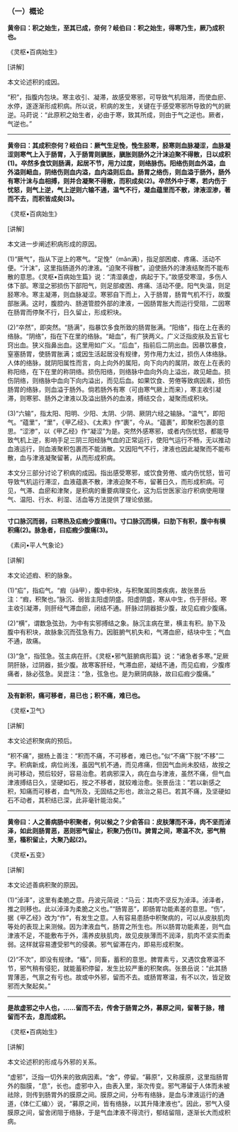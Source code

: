 ### （一）概论

**黄帝曰：积之始生，至其已成，奈何？岐伯曰：积之始生，得寒乃生，厥乃成积也。**

《灵枢•百病始生》

[讲解]

本文论述积的成因。

“积”，指腹内包块。寒主收引、凝滞，故感受寒邪，可导致气机阻滞，而使血瘀、水停，遂逐渐形成积病。所以说，积病的发生，关键在于感受寒邪所导致的气的厥逆。马莳说：“此原积之始生者，必由于寒，致其所成，则由于气之逆也。厥者，气逆也。”

* * *

**黄帝曰：其成积奈何？岐伯曰：厥气生足悗，悗生胫寒，胫寒则血脉凝涩，血脉凝涩则寒气上入于肠胃，入于肠胃则䐜胀，䐜胀则肠外之汁沫迫聚不得散，日以成积(1)。卒然多食饮则肠满，起居不节，用力过度，则络脉伤。阳络伤则血外溢，血外溢则衄血，阴络伤则血内溢，血内溢则后血。肠胃之络伤，则血溢于肠外，肠外有寒汁沫与血相搏，则并合凝聚不得散，而积成矣(2)。卒然外中于寒，若内伤于忧怒，则气上逆，气上逆则六输不通，温气不行，凝血蕴里而不散，津液涩渗，著而不去，而积皆成矣(3)。**

《灵枢•百病始生》

[讲解]

本文进一步阐述积病形成的原因。

(1)“厥气”，指从下逆上的寒气。“足悗”（mǎn满），指足部困痠、疼痛、活动不便。“汁沫”，这里指肠道外的津液。“迫聚不得散”，迫使肠外的津液结聚而不能布散的意思。《灵枢•百病始生篇》说：“清湿袭虚，病起于下。”故感受寒湿，多伤人体下部。寒湿之邪损伤下部阳气，则足部痠困、疼痛、活动不便。阳气失温，则足胫寒冷。寒主凝滞，则血脉凝涩。寒邪自下而上，入于肠胃，肠胃气机不行，故腹部胀满。这时，腹腔内、肠道管腔外部的津液，一因肠胃胀大而运行受阻，二因寒在肠胃而停聚不行，日久留止，形成积块。

(2)“卒然”，即突然。“肠满”，指暴饮多食所致的肠胃胀满。“阳络”，指在上在表的络脉。“阴络”，指在下在里的络脉。“衄血”，有广狭两义。广义泛指皮肤及五官七窍出血。狭义指鼻出血。这里用如广义。“后血”，指前后二阴出血。因暴饮暴食，窒塞肠胃，使肠胃胀满；或因生活起居没有规律，劳作用力太过，损伤人体络脉。人体的络脉，就阴阳属性而言，向上向外的属阳，向下向内的属阴，故在上在表的称阳络，在下在里的称阴络。损伤阳络，则络脉中血向外向上溢出，故见衄血。损伤阴络，则络脉中血向下向内溢出，而见后血。如果饮食、劳倦等致病因素，损伤肠胃的络脉，则血溢于肠外。倘若肠外有寒（可由寒气厥上而来），寒主收引凝滞，则寒邪、肠外之津液以及溢出肠外的血液，搏结交合，凝聚而成积块。

(3)“六输”，指太阳、阳明、少阳、太阴、少阴、厥阴六经之输脉。“温气”，即阳气。“蕴里”，“里”，《甲乙经》、《太素》作“裹”，今从。“蕴裹”，即聚积包裹的意思。“涩渗”，以《甲乙经》作“凝涩”为是。突然外感寒邪，或者内伤忧怒，都能导致气机上逆，影响手足三阴三阳经脉气血的正常运行，使阳气运行不畅，无以推动血液运行，则血液聚积包裹而不能消散。又因阳气不行，津液也因此凝聚而不能布散，血与津液凝聚留著，从而形成积病。

本文分三部分讨论了积病的成因。指出感受寒邪，或饮食劳倦、或内伤忧怒，皆可导致气机运行滞涩，血液蕴裹不散，津液迫聚不布，留著日久，而形成积病。可见，气滞、血瘀和津聚，是积病的重要病理变化，这为后世医家治疗积病使用理气、温阳、行水、利湿、活血等方法提供了理论依据。

* * *

**寸口脉沉而弱，曰寒热及疝瘕少腹痛(1)。寸口脉沉而横，曰肋下有积，腹中有横积痛(2)。脉急者，曰疝瘕少腹痛(3)。**

《素问•平人气象论》

[讲解]

本文论述瘕、积的脉象。

(1)“疝”，指疝气。“瘕（jiǎ甲），腹中积块，与积聚属同类疾病，故张景岳注：“瘕，积聚也。”脉沉、弱皆主阳虚阴盛。阳虚阴盛，寒从中生，伤于肝经。寒主收引凝滞，则肝经气滞血瘀，闭结不通。肝脉过阴器抵少腹，故见疝瘕少腹痛。

(2)“横”，谓数急弦劲，为中有实邪搏结之象。脉沉主病在里，横主有积。胁下及腹中有积块，故脉象沉而弦急有力。因脏腑气机失和，气滞血瘀，结块中生；气血不通，故痛。

(3)“急”，指弦急。弦主病在肝。《灵枢•邪气脏腑病形篇》说：“诸急者多寒。”足厥阴肝脉，过阴器，抵少腹。故寒客肝经，气滞血瘀，凝结不通，而见疝瘕，少腹疼痛者，脉必弦急。吴崑注：“急，弦急也。是为厥阴病脉，故曰疝瘕少腹痛。”

* * *

**及有新积，痛可移者，易已也；积不痛，难已也。**

《灵枢•卫气》

[讲解]

本文论述积聚病的预后。

“积不痛”，据杨上善注：“积而不痛，不可移者，难已也。”似“不痛”下脱“不移”二字。积病新成，病位尚浅，虽因气机不通，而见疼痛，但因气血尚未胶结，故按之尚可移动，预后较好，容易治愈。若病邪深入，病在血与津液，虽然不痛，但气血津液搏结日久，坚硬如石，按之不移者，就较难治愈。张景岳注：“若以新感之积，知痛而可移者，血气所及，无固结之形也，故治之易已。若其不痛，及坚硬如石不动者，其积结已深，此非毫针能治矣。”

* * *

**黄帝曰：人之善病肠中积聚者，何以候之？少俞答曰：皮肤薄而不泽，肉不坚而淖泽，如此则肠胃恶，恶则邪气留止，积聚乃伤(1)。脾胃之间，寒温不次，邪气稍至，稸积留止，大聚乃起(2)。**

《灵枢•五变》

[讲解]

本文论述善病积聚的原因。

(1)“淖泽”，这里有柔脆之意。丹波元简说：“马云：其肉不坚反为淖泽。淖泽者，推之则移也。此以淖泽为柔脆之义也。”“肠胃恶”，即肠胃功能素差的意思。“伤”，据《甲乙经》改为“作”，有发生之意。人有容易患肠中积聚病的，可以从皮肤肌肉等处的表现上来测候。因为津液血气，肠胃之所生也。所以肠胃功能素差，则气血津液不足，不能敷布于外，濡养皮肤肌肉，故见皮肤薄而不润泽，肌肉不坚实而柔弱。这样就容易遭受邪气的侵袭。邪气留滞在内，即易形成积聚。

(2)“不次”，即没有规律。“稸”，同畜，蓄积的意思。脾胃素亏，又遇饮食寒温不节，邪气稍有侵犯，就能蓄积停留，发生比较严重的积聚病。张景岳说：“此其肠胃薄恶，气禀之有亏也。故或中外邪，留而不去。或肠胃寒温，有不以次，皆足致邪而大聚起矣。”

* * *

**是故虚邪之中人也，……留而不去，传舍于肠胃之外，募原之间，留著于脉，稽留而不去，息而成积。**

《灵枢•百病始生》

[讲解]

本文论述积的形成与外邪的关系。

“虚邪”，泛指一切外来的致病因素。“舍”，停留。“募原”，又称膜原，这里指肠胃外的脂膜，“息”，长也。虚邪中入，由表入里，渐次传变。邪气滞留于人体而未被祛除，则传到肠胃外的膜原之间。膜原之间，分布有络脉，是血与津液运行的通道，《体仁汇编〉〉说，“募原之间，皆有络脉，以其升降津液也”。因此，邪气入侵膜原之间，留舍闭阻于络脉，于是气血津液不得流行，郁结留阻，逐渐长大而成积病。
